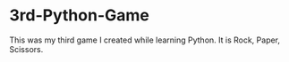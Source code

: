 # 3rd-Python-Game
This was my third game I created while learning Python. It is Rock, Paper, Scissors.
